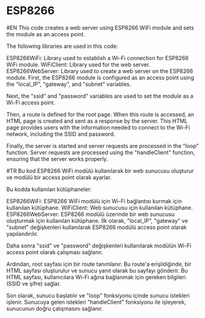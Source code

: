 # ESP8266
#EN
This code creates a web server using ESP8266 WiFi module and sets the module as an access point.

The following libraries are used in this code:

ESP8266WiFi: Library used to establish a Wi-Fi connection for ESP8266 WiFi module.
WiFiClient: Library used for the web server.
ESP8266WebServer: Library used to create a web server on the ESP8266 module.
First, the ESP8266 module is configured as an access point using the "local_IP", "gateway", and "subnet" variables.

Next, the "ssid" and "password" variables are used to set the module as a Wi-Fi access point.

Then, a route is defined for the root page. When this route is accessed, an HTML page is created and sent as a response by the server. This HTML page provides users with the information needed to connect to the Wi-Fi network, including the SSID and password.

Finally, the server is started and server requests are processed in the "loop" function. Server requests are processed using the "handleClient" function, ensuring that the server works properly.

#TR
Bu kod ESP8266 WiFi modülü kullanılarak bir web sunucusu oluşturur ve modülü bir access point olarak ayarlar.

Bu kodda kullanılan kütüphaneler:

ESP8266WiFi: ESP8266 WiFi modülü için Wi-Fi bağlantısı kurmak için kullanılan kütüphane.
WiFiClient: Web sunucusu için kullanılan kütüphane.
ESP8266WebServer: ESP8266 modülü üzerinde bir web sunucusu oluşturmak için kullanılan kütüphane.
İlk olarak, "local_IP", "gateway" ve "subnet" değişkenleri kullanılarak ESP8266 modülü access point olarak yapılandırılır.

Daha sonra "ssid" ve "password" değişkenleri kullanılarak modülün Wi-Fi access point olarak çalışması sağlanır.

Ardından, root sayfası için bir route tanımlanır. Bu route'a erişildiğinde, bir HTML sayfası oluşturulur ve sunucu yanıt olarak bu sayfayı gönderir. Bu HTML sayfası, kullanıcılara Wi-Fi ağına bağlanmak için gereken bilgileri (SSID ve şifre) sağlar.

Son olarak, sunucu başlatılır ve "loop" fonksiyonu içinde sunucu istekleri işlenir. Sunucuya gelen istekleri "handleClient" fonksiyonu ile işleyerek, sunucunun doğru çalışmasını sağlanır.
